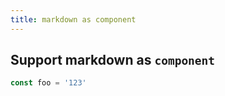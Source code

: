 ```yaml
---
title: markdown as component
---
```


## Support markdown as `component`

```typescript
const foo = '123'
```
